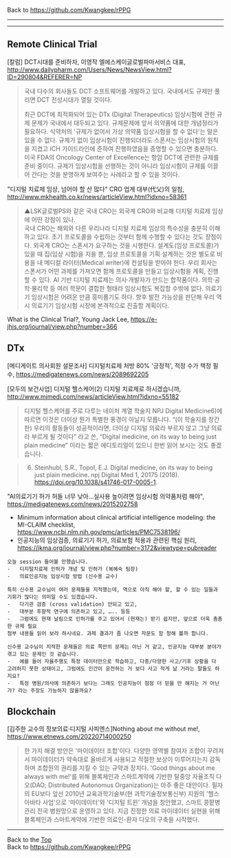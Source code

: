 Back to https://github.com/Kwangkee/rPPG
***


***
## Remote Clinical Trial

[칼럼] DCT시대를 준비하자, 이영작 엘에스케이글로벌파마서비스 대표, http://www.dailypharm.com/Users/News/NewsView.html?ID=290804&REFERER=NP  
>국내 다수의 회사들도 DCT 소프트웨어를 개발하고 있다. 국내에서도 규제만 풀리면 DCT 전성시대가 열릴 것이다.
>
>최근 DCT에 최적화되어 있는 DTx (Digital Therapeutics) 임상시험에 관한 규제 문제가 국내에서 대두되고 있다. 규제문제에 앞서 의약품에 대한 개념정리가 필요하다.
>식약처의 '규제가 없어서 가상 의약품 임상시험을 할 수 없다'는 말은 있을 수 없다. 규제가 없이 임상시험이 진행되더라도 스폰서는 임상시험의 원칙을 지켰고 ICH 가이드라인에 준하여 진행하였음을 증명할 수 있으면 충분하다.  
>미국 FDA의 Oncology Center of Excellence는 항암 DCT에 관련한 규제를 준비 중이다. 규제가 임상시험을 선행하는 것이 아니라 임상시험이 규제를 이끌어 간다는 것을 분명하게 보여주는 사례라고 할 수 있을 것이다.

"디지털 치료제 임상, 넘어야 할 산 많다" CRO 업계 대부(代父)의 일침, http://www.mkhealth.co.kr/news/articleView.html?idxno=58361  
>▲LSK글로벌PS와 같은 국내 CRO는 외국계 CRO와 비교해 디지털 치료제 임상에 어떤 강점이 있나.  
>국내 CRO는 해외와 다른 우리나라 디지털 치료제 임상의 특수성을 충분히 이해하고 있다. 초기 프로토콜을 수립하는 것부터 함께 수행할 수 있다는 것도 장점이다. 외국계 CRO는 스폰서가 요구하는 것을 시행한다. 설계도(임상 프로토콜)가 있을 때 집(임상 시험)을 지을 뿐, 임상 프로토콜을 기획·설계하는 것은 별도로 비용을 내 메디컬 라이터(Medical writer)에 컨설팅을 받아야 한다. 우리 회사는 스폰서가 어떤 과제를 가져오면 함께 프로토콜을 만들고 임상시험을 계획, 진행할 수 있다. AI 기반 디지털 치료제는 의사·개발자가 만드는 합작품이다. 의학·공학·물리학 등 여러 학문이 결합한 형태라 임상시험도 복잡할 수밖에 없다. 의료기기 임상시험은 어려운 만큼 흥미롭기도 하다. 향후 발전 가능성을 판단해 우리 역시 의료기기 임상시험 시장에 본격적으로 진출할 계획이다.

What is the Clinical Trial?, Young Jack Lee, https://e-jhis.org/journal/view.php?number=366

## DTx

[메디게이트 의사회원 설문조사] 디지털치료제 처방 80% '긍정적', 적정 수가 책정 필수, https://medigatenews.com/news/2089692205

[모두의 보건사업] 디지털 헬스케어(2) 디지털 치료제로 하시겠습니까, http://www.mjmedi.com/news/articleView.html?idxno=55182
>디지털 헬스케어를 주로 다루는 네이처 계열 학술지 NPJ Digital Medicine6)에 따르면 이것은 더이상 뭔가 특별한 풍경이 아닐지 모릅니다. “(이 학술지를 창간한) 우리의 활동들이 성공적이라면, 더이상 디지털 의료라 부르지 않고 그냥 의료라 부르게 될 것이다” 라고 쓴, “Digital medicine, on its way to being just plain medicine” 이라는 짧은 에디토리얼이 있으니 한번 읽어 보시는 것도 좋겠습니다.  

>6) Steinhubl, S.R., Topol, E.J. Digital medicine, on its way to being just plain medicine. npj Digital Med 1, 20175 (2018). https://doi.org/10.1038/s41746-017-0005-1.

"AI의료기기 허가 허들 너무 낮아…실사용 높이려면 임상시험 의약품처럼 해야", https://medigatenews.com/news/2015202758
- Minimum information about clinical artificial intelligence modeling: the MI-CLAIM checklist, https://www.ncbi.nlm.nih.gov/pmc/articles/PMC7538196/
- 인공지능의 임상검증, 의료기기 허가, 의료보험 적용과 관련된 핵심 원리, https://jkma.org/journal/view.php?number=3172&viewtype=pubreader

```
오늘 session 들어볼 만했습니다.
-	디지털치료제 인허가 개념 및 인허가 (복혜숙 팀장)
-	의료인공지능 임상시험 방법 (신수용 교수)

특히 신수용 교수님이 여러 문제들을 지적했는데, 역으로 아직 해야 할, 할 수 있는 일들과 기회가 많다는 의미일 수도 있겠습니다.
-	다기관 검증 (cross validation) 안되고 있고,
-	대부분 후향적 연구에 의존하고 있고, ….. 등등
-	그럼에도 현재 날림으로 인허가를 주고 있어서 (현재는) 받기 쉽지만, 앞으로 더욱 촘촘한 규제 필요
첨부 내용들 읽어 보라 하시네요. 과제 결과가 좀 나오면 자문도 함 청해 볼까 합니다.

신수용 교수님이 지적한 문제들은 의료 쪽만의 문제는 아닌 거 같고, 인공지능 대부분 분야가 겪고 있는 문제인 것 같습니다.
-	예를 들어 자율주행도 특정 데이터만으로 학습하고, 다종/다양한 사고/기후 상황을 다 고려하지 못한 상태이고, 그럼에도 인간이 운전하는 거 보다 사고 적게 날 거라는 말들도 하지요?
-	특정 병원/의사에 의존하기 보다는 그래도 인공지능이 점점 더 믿을 만 해지는 거 아닌가? 라는 주장도 가능하지 않을까요?
```

## Blockchain

[김주한 교수의 정보의료·디지털 사피엔스]Nothing about me without me!, https://www.etnews.com/20220714000250
>한 가지 해결 방안은 '마이데이터 조합'이다. 다양한 영역별 참여자 조합이 꾸려져서 마이데이터가 약속대로 올바르게 사용되고 적절한 보상이 이루어지는지 감독하며 조합원의 권리를 지킬 수 있는 규약과 장치다. 'Good things about me always with me!'를 위해 블록체인과 스마트계약에 기반한 탈중앙 자율조직 다오(DAO; Distributed Autonomus Organization)는 아주 좋은 대안이다. 필자의 EU보다 앞선 2010년 교육과학기술부(현 과학기술정보통신부) 지원의 '헬스아바타 사업'으로 '마이데이터'와 '디지털 트윈' 개념을 창안했고, 스마트 콩팥병 관리 전국 병원망으로 운영하고 있다. 지금 진정한 의료 마이데이터 실현을 위해 블록체인과 스마트계약에 기반한 의료인-환자 다오의 구축을 시작했다.

***
Back to the [Top](#rPPG)  
Back to https://github.com/Kwangkee/rPPG
